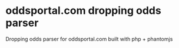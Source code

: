 # oddsportal.com dropping odds parser
Dropping odds parser for oddsportal.com built with php + phantomjs